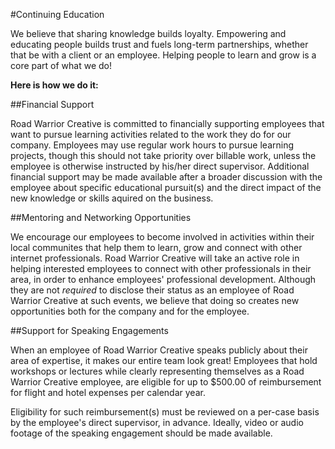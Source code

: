 #Continuing Education

We believe that sharing knowledge builds loyalty. Empowering and educating people builds trust and fuels long-term partnerships, whether that be with a client or an employee. Helping people to learn and grow is a core part of what we do!

__Here is how we do it:__

##Financial Support

Road Warrior Creative is committed to financially supporting employees that want to pursue learning activities related to the work they do for our company. Employees may use regular work hours to pursue learning projects, though this should not take priority over billable work, unless the employee is otherwise instructed by his/her direct supervisor. Additional financial support may be made available after a broader discussion with the employee about specific educational pursuit(s) and the direct impact of the new knowledge or skills aquired on the business.

##Mentoring and Networking Opportunities

We encourage our employees to become involved in activities within their local communites that help them to learn, grow and connect with other internet professionals. Road Warrior Creative will take an active role in helping interested employees to connect with other professionals in their area, in order to enhance employees' professional development. Although they are not *required* to disclose their status as an employee of Road Warrior Creative at such events, we believe that doing so creates new opportunities both for the company and for the employee. 

##Support for Speaking Engagements

When an employee of Road Warrior Creative speaks publicly about their area of expertise, it makes our entire team look great! Employees that hold workshops or lectures while clearly representing themselves as a Road Warrior Creative employee, are eligible for up to $500.00 of reimbursement for flight and hotel expenses per calendar year. 

Eligibility for such reimbursement(s) must be reviewed on a per-case basis by the employee's direct supervisor, in advance. Ideally, video or audio footage of the speaking engagement should be made available.